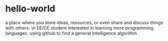 # hello-world
a place where you store ideas, resources, or even share and discuss things with others.
\n 
EE/CE student interested in learning more programming languages. using github to find a general intelligence algorithm 
